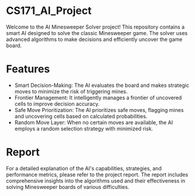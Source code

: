 # CS171_AI_Project
Welcome to the AI Minesweeper Solver project! This repository contains a smart AI designed to solve the classic Minesweeper game. The solver uses advanced algorithms to make decisions and efficiently uncover the game board.

# Features
- Smart Decision-Making: The AI evaluates the board and makes strategic moves to minimize the risk of triggering mines.
- Frontier Management: It intelligently manages a frontier of uncovered cells to improve decision accuracy.
- Safe Move Prioritization: The AI prioritizes safe moves, flagging mines and uncovering cells based on calculated probabilities.
- Random Move Layer: When no certain moves are available, the AI employs a random selection strategy with minimized risk.

# Report
For a detailed explanation of the AI's capabilities, strategies, and performance metrics, please refer to the project report. The report includes comprehensive insights into the algorithms used and their effectiveness in solving Minesweeper boards of various difficulties.
